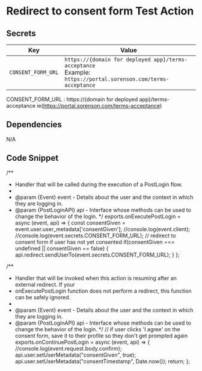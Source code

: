 # Redirect to consent form Test Action

## Secrets

| Key                | Value                                                                                                           |
| ------------------ | --------------------------------------------------------------------------------------------------------------- |
| `CONSENT_FORM_URL` | `https://{domain for deployed app}/terms-acceptance`<br>Example: `https://portal.sorenson.com/terms-acceptance` |

CONSENT_FORM_URL : https://{domain for deployed app}/terms-acceptance ie(https://portal.sorenson.com/terms-acceptance)

## Dependencies

N/A

## Code Snippet

/\*\*

- Handler that will be called during the execution of a PostLogin flow.
-
- @param {Event} event - Details about the user and the context in which they are logging in.
- @param {PostLoginAPI} api - Interface whose methods can be used to change the behavior of the login.
  \*/
  exports.onExecutePostLogin = async (event, api) => {
  const consentGiven = event.user.user_metadata['consentGiven'];
  //console.log(event.client);
  //console.log(event.secrets.CONSENT_FORM_URL);
  // redirect to consent form if user has not yet consented
  if(consentGiven === undefined || consentGiven == false) {
  api.redirect.sendUserTo(event.secrets.CONSENT_FORM_URL);
  }
  };

/\*\*

- Handler that will be invoked when this action is resuming after an external redirect. If your
- onExecutePostLogin function does not perform a redirect, this function can be safely ignored.
-
- @param {Event} event - Details about the user and the context in which they are logging in.
- @param {PostLoginAPI} api - Interface whose methods can be used to change the behavior of the login.
  \*/
  // if user clicks 'I agree' on the consent form, save it to their profile so they don't get prompted again
  exports.onContinuePostLogin = async (event, api) => {
  //console.log(event.request.body.confirm);
  api.user.setUserMetadata("consentGiven", true);
  api.user.setUserMetadata("consentTimestamp", Date.now());
  return;
  };
